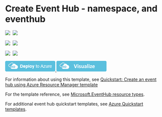 # Create Event Hub - namespace, and eventhub

<IMG SRC="https://azbotstorage.blob.core.windows.net/badges/101-eventhubs-create-namespace-and-eventhub/PublicLastTestDate.svg" />&nbsp;
<IMG SRC="https://azbotstorage.blob.core.windows.net/badges/101-eventhubs-create-namespace-and-eventhub/PublicDeployment.svg" />&nbsp;

<IMG SRC="https://azbotstorage.blob.core.windows.net/badges/101-eventhubs-create-namespace-and-eventhub/FairfaxLastTestDate.svg" />&nbsp;
<IMG SRC="https://azbotstorage.blob.core.windows.net/badges/101-eventhubs-create-namespace-and-eventhub/FairfaxDeployment.svg" />&nbsp;

<IMG SRC="https://azbotstorage.blob.core.windows.net/badges/101-eventhubs-create-namespace-and-eventhub/BestPracticeResult.svg" />&nbsp;
<IMG SRC="https://azbotstorage.blob.core.windows.net/badges/101-eventhubs-create-namespace-and-eventhub/CredScanResult.svg" />&nbsp;

<a href="https://portal.azure.com/#create/Microsoft.Template/uri/https%3A%2F%2Fraw.githubusercontent.com%2FAzure%2Fazure-quickstart-templates%2Fmaster%2F101-eventhubs-create-namespace-and-eventhub%2Fazuredeploy.json" target="_blank">
    <img src="https://raw.githubusercontent.com/Azure/azure-quickstart-templates/master/1-CONTRIBUTION-GUIDE/images/deploytoazure.png"/>
</a>

<a href="http://armviz.io/#/?load=https%3A%2F%2Fraw.githubusercontent.com%2FAzure%2Fazure-quickstart-templates%2Fmaster%2F101-eventhubs-create-namespace-and-eventhub%2Fazuredeploy.json" target="_blank">
    <img src="https://raw.githubusercontent.com/Azure/azure-quickstart-templates/master/1-CONTRIBUTION-GUIDE/images/visualizebutton.png"/>
</a>

For information about using this template, see [Quickstart: Create an event hub using Azure Resource Manager template](http://azure.microsoft.com/documentation/articles/event-hubs-resource-manager-namespace-event-hub/)

For the template reference, see [Microsoft.EventHub resource types](https://docs.microsoft.com/azure/templates/microsoft.eventhub/allversions).

For additional event hub quickstart templates, see [Azure Quickstart templates](https://azure.microsoft.com/resources/templates/?resourceType=Microsoft.Eventhub&pageNumber=1&sort=Popular).

